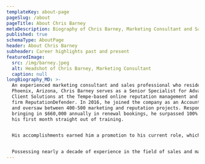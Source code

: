 ```yaml
---
templateKey: about-page
pageSlug: /about
pageTitle: About Chris Barney
metaDescription: Biography of Chris Barney, Marketing Consultant and Sales Representative
published: true
schemaType: AboutPage
header: About Chris Barney
subheader: Career highlights past and present
featuredImage:
  src: /img/barney.jpeg
  alt: Headshot of Chris Barney, Marketing Consultant
  caption: null
longBiography_MD: >-
  An experienced marketing consultant and sales professional who resides in
  Phoenix, Arizona, Chris Barney serves as a Senior Specialist for Advanced
  Client Solutions at the Tempe-based online reputation management and marketing
  firm ReputationDefender. In 2016, he joined the company as an Account Manager
  and oversaw between 400-500 marketing and reputation projects. Responsible for
  bringing in $660,000 annually in renewal bookings, he surpassed 100% quota in
  his first month straight out of training. 


  His accomplishments earned him a promotion to his current role, which focuses on client acquisition via inbound and outbound prospecting, project strategy and development, and establishing new markets. He has continued to build on these accomplishments since assuming this position. For instance, he cold-prospected and negotiated a 12-month, nearly $400,000 project, the largest cold-outbound prospect in the firm's history. In addition to his responsibilities at ReputationDefender, Chris co-founded [HLTHY](https://www.bhlthy.co/) CBD in 2018 with one of his childhood best friends and serves as the marketing guy, product specialist, and heads up the customer experience. 


  Possessing nearly a decade of experience in the field of sales and marketing, Chris has a record of achievement. Prior to his role with ReputationDefender, he served as an Internet Sales Consultant at Gateway Chevrolet and ranked among the Western region’s top 10 percent in customer satisfaction. He also helped to grow an automobile startup business from 0 to 25 cosigned vehicles valued at over $2 million in less than 9 months as the Sales Manager exclusively via social media and the internet. Earlier in his career, he spent a year as an Outbound Sales Agent with an AT&T Enterprise program and was recognized as a top performer for the first and second quarters of 2014. Furthermore, he ranked highest in overall sales in five of his last sixth months at the firm.
---
```

